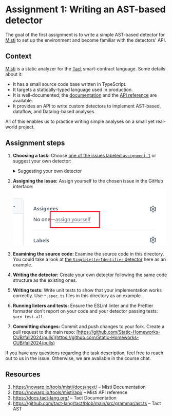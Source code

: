 # Assignment 1: Writing an AST-based detector

The goal of the first assignment is to write a simple AST-based detector for [Misti](https://github.com/nowarp/misti) to set up the environment and become familiar with the detectors' API.

## Context

[Misti](https://nowarp.io/tools/misti) is a static analyzer for the [Tact](https://tact-lang.org) smart-contract language. Some details about it:

- It has a small source code base written in TypeScript.
- It targets a statically-typed language used in production.
- It is well-documented; the [documentation](https://nowarp.io/tools/misti/docs/next/) and the [API reference](https://nowarp.io/tools/misti/api/) are available.
- It provides an API to write custom detectors to implement AST-based, dataflow, and Datalog-based analyses.

All of this enables us to practice writing simple analyses on a small yet real-world project.

## Assignment steps

1. **Choosing a task:** Choose [one of the issues labeled `assignment-1`](https://github.com/Static-Homeworks-CUB/fall2024/issues?q=label%3A%22assignment-1%22) or suggest your own detector:
   <details>
   <summary>Suggesting your own detector</summary>

   You can suggest your own AST-based detector: [https://github.com/Static-Homeworks-CUB/fall2024/issues/new?assignees=jubnzv&labels=triage%2Cassignment-1&projects=&template=assignment-1-suggestion.md](https://github.com/Static-Homeworks-CUB/fall2024/issues/new?assignees=jubnzv&labels=triage%2Cassignment-1&projects=&template=assignment-1-suggestion.md).
   The detectors used in the first assignment should be simple and use the program's AST representation.

   They don't have to address real-world problems, but it is always beneficial if your detector represents an idea applicable to real-world projects.
   You can get inspiration for such detectors by reading various coding standards and the documentation of other static analyzers.

   - MISRA C/C++ and AUTOSAR C++ rules: coding standards used in development of embedded safety-critical systems
   - Slither detector documentation: [https://github.com/crytic/slither/wiki/Detector-Documentation](https://github.com/crytic/slither/wiki/Detector-Documentation)
   - SmartCheck rules: [https://github.com/smartdec/smartcheck](https://github.com/smartdec/smartcheck)

   If you have any idea, please [create an issue](https://github.com/nowarp/misti/issues/new?assignees=&labels=triage&projects=&template=assignment-1-suggestion.md&title=), and we will approve it ASAP.

   </details>

2. **Assigning the issue:** Assign yourself to the chosen issue in the GitHub interface: ![](../../img/assign-github.png)
3. **Examining the source code:** Examine the source code in this directory. You could take a look at [the `SingleLetterIdentifier` detector](./single-letter-identifier) here as an example.
4. **Writing the detector:** Create your own detector following the same code structure as the existing ones.
5. **Writing tests:** Write unit tests to show that your implementation works correctly. Use `*.spec.ts` files in this directory as an example.
6. **Running linters and tests:** Ensure the ESLint linter and the Prettier formatter don't report on your code and your detector passing tests: `yarn test-all`
7. **Committing changes:** Commit and push changes to your fork. Create a pull request to the main repo: [https://github.com/Static-Homeworks-CUB/fall2024/pulls](https://github.com/Static-Homeworks-CUB/fall2024/pulls)

If you have any questions regarding the task description, feel free to reach out to us in the issue. Otherwise, we are available in the course chat.

## Resources

1. https://nowarp.io/tools/misti/docs/next/ – Misti Documentation
2. https://nowarp.io/tools/misti/api/ – Misti API reference
3. https://docs.tact-lang.org/ – Tact Documentation
4. https://github.com/tact-lang/tact/blob/main/src/grammar/ast.ts – Tact AST
